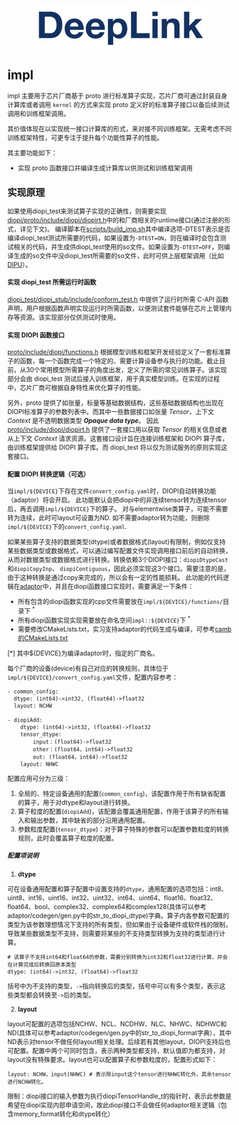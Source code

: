 <div align=center>
<img src="../img/deepLink_logo.png">
</div>


# impl

 impl 主要用于芯片厂商基于 proto 进行标准算子实现，芯片厂商可通过封装自身计算库或者调用 ``kernel`` 的方式来实现 proto 定义好的标准算子接口以备后续测试调用和训练框架调用。

 其价值体现在以实现统一接口计算库的形式，来对接不同训练框架。无需考虑不同训练框架特性，可更专注于提升每个功能性算子的性能。

其主要功能如下：
 * 实现 proto 函数接口并编译生成计算库以供测试和训练框架调用


## **实现原理**

如果使用diopi_test来测试算子实现的正确性，则需要实现[diopi/proto/include/diopi/diopirt.h](../proto/include/diopi/diopirt.h)中的和厂商相关的runtime接口(通过注册的形式，详见下文)。
编译脚本在[scripts/build_imp.sh](scripts/build_impl.sh)其中编译选项-DTEST表示是否编译diopi_test测试所需要的代码，如果设置为`-DTEST=ON`，则在编译时会包含测试相关的代码，并生成供diopi_test使用的so文件。如果设置为`-DTEST=OFF`，则编译生成的so文件中没diopi_test所需要的so文件，此时可供上层框架调用（比如[DIPU](https://github.com/DeepLink-org/DIPU)）。
#### 实现 diopi_test 所需运行时函数

  [diopi_test/diopi_stub/include/conform_test.h](../diopi_test/include/conform_test.h) 中提供了运行时所需 C-API 函数声明，用户根据函数声明实现运行时所需函数，以便测试套件能够在芯片上管理内存等资源。该实现部分仅供测试时使用。

<!-- #### 要求实现并注册的函数列表如下

  ```
  typedef int32_t (*create_stream_func_t)(diopiStreamHandle_t*);
  //其中diopiStreamHandle_t为void*类型别名;
  typedef int32_t (*destroy_stream_func_t)(diopiStreamHandle_t);

  typedef void* (*malloc_func_t)(uint64_t);
  typedef void (*free_func_t)(void*);

  typedef int32_t (*memcpy_h2d_async_func_t)(diopiStreamHandle_t stream, void* dst, const void* src, uint64_t bytes);
  typedef int32_t (*memcpy_d2h_async_func_t)(diopiStreamHandle_t stream, void* dst, const void* src, uint64_t bytes);
  typedef int32_t (*memcpy_d2d_async_func_t)(diopiStreamHandle_t stream, void* dst, const void* src, uint64_t bytes);

  typedef int32_t (*sync_stream_func_t)(diopiStreamHandle_t stream);

  typedef const char* (*get_last_error_string_func_t)();
  ```
#### 实现函数后进行注册

  实现上述 TEST 所需运行时函数后，通过 `diopi_test/csrc/litert.cpp` 提供的注册函数在 `initLibrary` 中进行注册。示例如下:

  ```
  int32_t initLibrary() {
      // others register function...
      diopiRegisterMemcpyD2DAsyncFunc(cuda_memcpy_d2d_async);
      // others register function...
      return diopiSuccess;
  }
  ``` -->

#### 实现 DIOPI 函数接口

  [proto/include/diopi/functions.h](../proto/include/diopi/functions.h) 根据模型训练和框架开发经验定义了一套标准算子的函数，每一个函数完成一个特定的、需要计算设备参与执行的功能。截止目前，从30个常用模型所需算子的角度出发，定义了所需的常见训练算子。该实现部分会由 diopi_test 测试后接入训练框架，用于真实模型训练。在实现的过程中，芯片厂商可根据自身特性来优化算子的性能。

  另外，proto 提供了如张量，标量等基础数据结构，这些基础数据结构也出现在DIOPI标准算子的参数列表中。而其中一些数据接口如张量 *Tensor*，上下文 *Context* 是不透明数据类型 ***Opaque data type***。 因此 [proto/include/diopi/diopirt.h](../proto/include/diopi/diopirt.h) 提供了一套接口用以获取 *Tensor* 的相关信息或者从上下文 *Context* 请求资源。这套接口设计旨在连接训练框架和 DIOPI 算子库， 由训练框架提供给 DIOPI 算子库。而 diopi_test 将以仅为测试服务的原则实现这套接口。

#### 配置 DIOPI 转换逻辑（可选）

  当`impl/${DEVICE}`下存在文件`convert_config.yaml`时，DIOPI自动转换功能（adaptor）将会开启。
  此功能默认会把diopi中的非连续tensor转为连续tensor后，再去调用`impl/${DEVICE}`下的算子。
  对与elementwise类算子，可能不需要转为连续，此时可layout可设置为ND. 如不需要adaptor转为功能，则删除`impl/${DEVICE}`下的`convert_config.yaml`.

  如果某些算子支持的数据类型(dtype)或者数据格式(layout)有限制，例如仅支持某些数据类型或数据格式，可以通过编写配置文件实现调用接口前后的自动转换，从而对数据类型或数据格式进行转换。转换依赖3个DIOPI接口：`diopiDtypeCast`和`diopiCopyInp`、 `diopiContiguous`，因此必须实现这3个接口。需要注意的是，由于这种转换是通过copy来完成的，所以会有一定的性能损耗。
  此功能的代码逻辑在[adaptor](../adaptor)中，并且在diopi函数接口实现时，需要满足一下条件：

  * 所有包含的diopi函数实现的cpp文件需要放在`impl/${DEVICE}/functions/`目录下 <sup>*</sup>
  * 所有diopi函数实现实现需要放在命名空间`impl::${DEVICE}`下 <sup>*</sup>
  * 需要修改CMakeLists.txt，实习支持adaptor的代码生成与编译，可参考[camb的CMakeLists.txt](camb/CMakeLists.txt)

  [*] 其中${DEVICE}为编译adaptor时，指定的厂商名。


  每个厂商的设备(device)有自己对应的转换规则，具体位于`impl/${DEVICE}/convert_config.yaml`文件，配置内容参考：

  ```
  - common_config:
    dtype: (int64)->int32, (float64)->float32
    layout: NCHW

  - diopiAdd:
      dtype: (int64)->int32, (float64)->float32
      tensor_dtype:
          input：(float64)->float32
          other：(float64，int64)->float32
          out: (float64，int64)->float32
      layout: NHWC
  ```

  配置应用可分为三级：
  1. 全局的、特定设备通用的配置(`common_config`)，该配置作用于所有缺省配置的算子，用于对dtype和layout进行转换。
  2. 算子粒度的配置(`diopiAdd`)，该配置会覆盖通用配置，作用于该算子的所有输入和输出参数，其中缺省的部分沿用通用配置。
  3. 参数粒度配置(`tensor_dtype`)：对于算子特殊的参数可以配置参数粒度的转换规则，此时会覆盖算子粒度的配置。

  ##### **配置项说明**

  1. **dtype**

  可在设备通用配置和算子配置中设置支持的`dtype`，通用配置的选项包括：int8、uint8、int16、uint16、int32、uint32、int64、uint64、float16、float32、float64、bool、complex32、complex64和complex128(具体可以参考adaptor/codegen/gen.py中的str_to_diopi_dtype)字典。算子内各参数可配置的类型为该参数理想情况下支持的所有类型，但如果由于设备硬件或软件栈的限制，导致某些数据类型不支持，则需要将某些的不支持类型转换为支持的类型进行计算。
  ```
  # 该算子不支持int64和float64的参数，需要分别转换为int32和float32进行计算，并会在计算完成后转换回原本类型
  dtype: (int64)->int32, (float64)->float32
  ```
  括号中为不支持的类型，`->`指向转换后的类型，括号中可以有多个类型，表示这些类型都会转换至`->`后的类型。

  2. **layout**

  layout可配置的选项包括NCHW、NCL、NCDHW、NLC、NHWC、NDHWC和ND(具体可以参考adaptor/codegen/gen.py中的str_to_diopi_format字典），其中ND表示对tensor不做任何layout相关处理。后续若有其他layout，DIOPI支持后也可配置。配置中两个可同时包含，表示两种类型都支持，默认值即为都支持，对layout没有特殊要求。layout也可以配置算子和参数粒度的，配置形式如下：
  ```
  layout: NCHW，input(NHWC) # 表示除input这个tensor进行NHWC转化外，其余tensor进行NCHW转化。
  ```

  限制：diopi接口的输入参数为执行diopiTensorHandle_t的指针时，表示此参数是希望在diopi实现内部申请空间，故此diopi接口不会做任何adaptor相关逻辑（包含memory_format转化和dtype转化）
